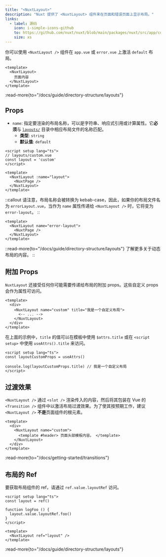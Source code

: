 ```yaml
---
title: "<NuxtLayout>"
description: "Nuxt 提供了 <NuxtLayout> 组件来在页面和错误页面上显示布局。"
links:
  - label: 源码
    icon: i-simple-icons-github
    to: https://github.com/nuxt/nuxt/blob/main/packages/nuxt/src/app/components/nuxt-layout.ts
    size: xs
---
```


你可以使用 `<NuxtLayout />` 组件在 `app.vue` 或 `error.vue` 上激活 `default` 布局。

```vue [app.vue]
<template>
  <NuxtLayout>
    页面内容
  </NuxtLayout>
</template>
```

:read-more{to="/docs/guide/directory-structure/layouts"}

## Props

- `name`: 指定要渲染的布局名称，可以是字符串、响应式引用或计算属性。它**必须**与 [`layouts/`](/docs/guide/directory-structure/layouts) 目录中相应布局文件的名称匹配。
  - **类型**: `string`
  - **默认值**: `default`

```vue [pages/index.vue]
<script setup lang="ts">
// layouts/custom.vue
const layout = 'custom'
</script>

<template>
  <NuxtLayout :name="layout">
    <NuxtPage />
  </NuxtLayout>
</template>
```

::callout
请注意，布局名称会被转换为 kebab-case，因此，如果你的布局文件名为 `errorLayout.vue`，当作为 `name` 属性传递给 `<NuxtLayout />` 时，它将变为 `error-layout`。
::

```vue [error.vue]
<template>
  <NuxtLayout name="error-layout">
    <NuxtPage />
  </NuxtLayout>
</template>
```

::read-more{to="/docs/guide/directory-structure/layouts"}
了解更多关于动态布局的内容。
::

## 附加 Props

`NuxtLayout` 还接受任何你可能需要传递给布局的附加 props。这些自定义 props 会作为属性可访问。

```vue [pages/some-page.vue]
<template>
  <div>
    <NuxtLayout name="custom" title="我是一个自定义布局">
      <-- ... -->
    </NuxtLayout>
  </div>
</template>
```

在上面的示例中，`title` 的值可以在模板中使用 `$attrs.title` 或在 `<script setup>` 中使用 `useAttrs().title` 来访问。

```vue [layouts/custom.vue]
<script setup lang="ts">
const layoutCustomProps = useAttrs()

console.log(layoutCustomProps.title) // 我是一个自定义布局
</script>
```

## 过渡效果

`<NuxtLayout />` 通过 `<slot />` 渲染传入的内容，然后将其包装在 Vue 的 `<Transition />` 组件中以激活布局过渡效果。为了使其按预期工作，建议 `<NuxtLayout />` **不是**页面组件的根元素。

```vue [pages/index.vue]
<template>
  <div>
    <NuxtLayout name="custom">
      <template #header> 页面头部模板内容。 </template>
    </NuxtLayout>
  </div>
</template>
```

:read-more{to="/docs/getting-started/transitions"}

## 布局的 Ref

要获取布局组件的 ref，请通过 `ref.value.layoutRef` 访问。

````vue [app.vue]
<script setup lang="ts">
const layout = ref()

function logFoo () {
  layout.value.layoutRef.foo()
}
</script>

<template>
  <NuxtLayout ref="layout" />
</template>
````

:read-more{to="/docs/guide/directory-structure/layouts"}
